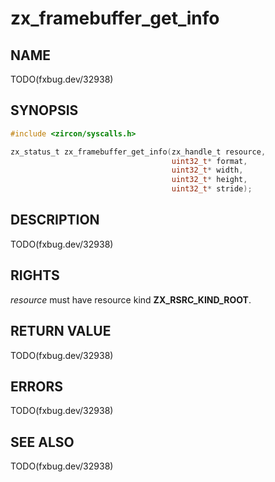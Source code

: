 # zx_framebuffer_get_info

## NAME

<!-- Updated by update-docs-from-fidl, do not edit. -->

TODO(fxbug.dev/32938)

## SYNOPSIS

<!-- Updated by update-docs-from-fidl, do not edit. -->

```c
#include <zircon/syscalls.h>

zx_status_t zx_framebuffer_get_info(zx_handle_t resource,
                                    uint32_t* format,
                                    uint32_t* width,
                                    uint32_t* height,
                                    uint32_t* stride);
```

## DESCRIPTION

TODO(fxbug.dev/32938)

## RIGHTS

<!-- Updated by update-docs-from-fidl, do not edit. -->

*resource* must have resource kind **ZX_RSRC_KIND_ROOT**.

## RETURN VALUE

TODO(fxbug.dev/32938)

## ERRORS

TODO(fxbug.dev/32938)

## SEE ALSO


TODO(fxbug.dev/32938)
